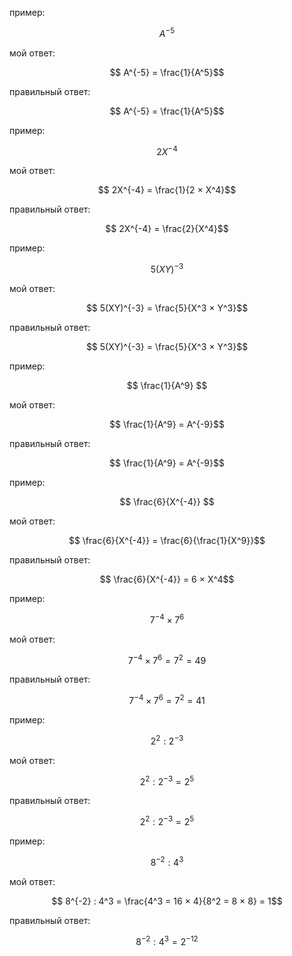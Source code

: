 пример:

$$ A^{-5} $$

мой ответ:

$$ A^{-5} = \frac{1}{A^5}$$

правильный ответ:

$$ A^{-5} = \frac{1}{A^5}$$

пример:

$$ 2X^{-4} $$

мой ответ:

$$ 2X^{-4} = \frac{1}{2 × X^4}$$

правильный ответ:

$$ 2X^{-4} = \frac{2}{X^4}$$

пример:

$$ 5(XY)^{-3} $$

мой ответ:

$$ 5(XY)^{-3} = \frac{5}{X^3 × Y^3}$$

правильный ответ:

$$ 5(XY)^{-3} = \frac{5}{X^3 × Y^3}$$

пример:

$$ \frac{1}{A^9} $$

мой ответ:

$$ \frac{1}{A^9} = A^{-9}$$

правильный ответ:

$$ \frac{1}{A^9} = A^{-9}$$

пример:

$$ \frac{6}{X^{-4}} $$

мой ответ:

$$ \frac{6}{X^{-4}} = \frac{6}{\frac{1}{X^9}}$$

правильный ответ:

$$ \frac{6}{X^{-4}} = 6 × X^4$$

пример:

$$ 7^{-4} × 7^6$$

мой ответ:

$$ 7^{-4} × 7^6 = 7^2 = 49$$

правильный ответ:

$$ 7^{-4} × 7^6 = 7^2 = 41$$

пример:

$$ 2^2 : 2^{-3} $$

мой ответ:

$$ 2^2 : 2^{-3} = 2^5$$

правильный ответ:

$$ 2^2 : 2^{-3} = 2^5$$

пример:

$$ 8^{-2} : 4^3 $$

мой ответ:

$$ 8^{-2} : 4^3 = \frac{4^3 = 16 × 4}{8^2 = 8 × 8} = 1$$

правильный ответ:

$$ 8^{-2} : 4^3 = 2^{-12} $$
